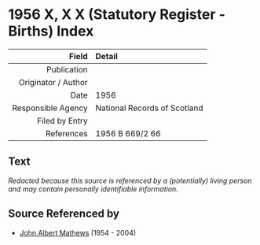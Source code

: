 ﻿---
layout: page
permalink: /sources/s31243859
---

# 1956 X, X X (Statutory Register - Births) Index

Field | Detail
---:|:---
Publication | 
Originator / Author | 
Date | 1956
Responsible Agency | National Records of Scotland
Filed by Entry | 
References | 1956 B 669/2 66

## Text

_Redacted because this source is referenced by a (potentially) living person and may contain personally identifiable information._

## Source Referenced by

* [John Albert Mathews](../people/@35875756@-john-albert-mathews-b1954-d2004.md) (1954 - 2004)
